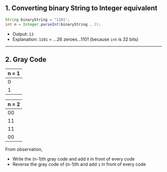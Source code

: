 ## 1. Converting binary String to Integer equivalent
```java
String binaryString = "1101";
int n = Integer.parseInt(binaryString , 2); 
```
- Output: `13`
- Explanation: `1101` = ...26 zeroes...1101 (because `int` is 32 bits)
__________________
## 2. Gray Code
| n = 1 | 
| ----------- |
| 0 |
| 1 |

| n = 2 | 
| ----------- |
| 00 |
| 11 |
| 11 |
| 00 |

From observation, 
- Write the (n-1)th gray code and add `0` in front of every code
- Reverse the gray code of (n-1)th and add `1` in front of every code
